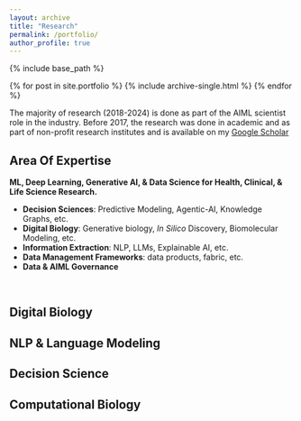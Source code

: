 ```yaml
---
layout: archive
title: "Research"
permalink: /portfolio/
author_profile: true
---
```


{% include base_path %}


{% for post in site.portfolio %}
  {% include archive-single.html %}
{% endfor %}

The majority of research (2018-2024) is done as part of the AIML scientist role in the industry. Before 2017, the research was done in academic and as part of non-profit research institutes and is available on my [Google Scholar](https://scholar.google.com/citations?user=virwGJEAAAAJ&hl=en&authuser=1) 

## Area Of Expertise
**ML, Deep Learning, Generative AI, & Data Science for Health, Clinical, & Life Science Research.**
* **Decision Sciences**: Predictive Modeling, Agentic-AI, Knowledge Graphs, etc.
* **Digital Biology**: Generative biology, *In Silico* Discovery, Biomolecular Modeling, etc.
* **Information Extraction**: NLP, LLMs, Explainable AI, etc.
* **Data Management Frameworks**: data products, fabric, etc.
* **Data & AIML Governance** 
<br>

## Digital Biology 

## NLP & Language Modeling 

## Decision Science 

## Computational Biology

